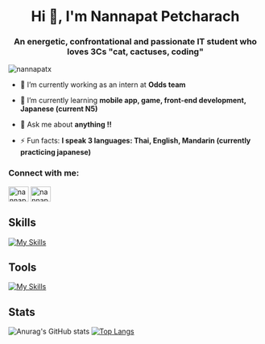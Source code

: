 <h1 align="center">Hi 👋, I'm Nannapat Petcharach</h1>
<h3 align="center">An energetic, confrontational and passionate IT student who loves 3Cs "cat, cactuses, coding"</h3>

<p align="left"> <img src="https://komarev.com/ghpvc/?username=nannapatx&label=Profile%20views&color=0e75b6&style=flat" alt="nannapatx" /> </p>

- 🔭 I’m currently working as an intern at **Odds team**

- 🌱 I’m currently learning **mobile app, game, front-end development, Japanese (current N5)**

- 💬 Ask me about **anything !!**

- ⚡ Fun facts: **I speak 3 languages: Thai, English, Mandarin (currently practicing japanese)**

<h3 align="left">Connect with me:</h3>
<p align="left">
<a href="https://fb.com/nannapat petcharach" target="blank"><img align="center" src="https://raw.githubusercontent.com/rahuldkjain/github-profile-readme-generator/master/src/images/icons/Social/facebook.svg" alt="nannapat petcharach" height="30" width="40" /></a>
<a href="https://instagram.com/nannapatx" target="blank"><img align="center" src="https://raw.githubusercontent.com/rahuldkjain/github-profile-readme-generator/master/src/images/icons/Social/instagram.svg" alt="nannapatx" height="30" width="40" /></a>
</p>



## Skills
[![My Skills](https://skillicons.dev/icons?i=javascript,java,html,css,cpp,react,vue,typescript,python,kotlin,nextjs&perline=10)](https://skillicons.dev)
## Tools
[![My Skills](https://skillicons.dev/icons?i=github,gitlab,vscode,mysql,figma,git,mongodb,spring,tailwind&perline=10)](https://skillicons.dev)
## Stats
![Anurag's GitHub stats](https://github-readme-stats.vercel.app/api?username=Nannapatx&show_icons=true&theme=radical)
[![Top Langs](https://github-readme-stats-git-masterrstaa-rickstaa.vercel.app/api/top-langs/?username=nannapatx&theme=radical)](https://github.com/anuraghazra/github-readme-stats)
